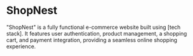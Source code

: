 # ShopNest
"ShopNest" is a fully functional e-commerce website built using [tech stack]. It features user authentication, product management, a shopping cart, and payment integration, providing a seamless online shopping experience.
